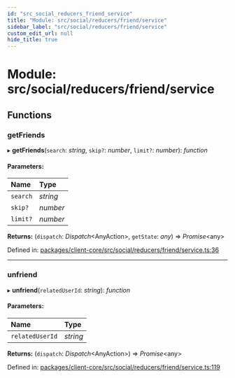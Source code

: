 ```yaml
---
id: "src_social_reducers_friend_service"
title: "Module: src/social/reducers/friend/service"
sidebar_label: "src/social/reducers/friend/service"
custom_edit_url: null
hide_title: true
---
```


# Module: src/social/reducers/friend/service

## Functions

### getFriends

▸ **getFriends**(`search`: *string*, `skip?`: *number*, `limit?`: *number*): *function*

#### Parameters:

Name | Type |
:------ | :------ |
`search` | *string* |
`skip?` | *number* |
`limit?` | *number* |

**Returns:** (`dispatch`: *Dispatch*<AnyAction\>, `getState`: *any*) => *Promise*<any\>

Defined in: [packages/client-core/src/social/reducers/friend/service.ts:36](https://github.com/xr3ngine/xr3ngine/blob/65dfcf39a/packages/client-core/src/social/reducers/friend/service.ts#L36)

___

### unfriend

▸ **unfriend**(`relatedUserId`: *string*): *function*

#### Parameters:

Name | Type |
:------ | :------ |
`relatedUserId` | *string* |

**Returns:** (`dispatch`: *Dispatch*<AnyAction\>) => *Promise*<any\>

Defined in: [packages/client-core/src/social/reducers/friend/service.ts:119](https://github.com/xr3ngine/xr3ngine/blob/65dfcf39a/packages/client-core/src/social/reducers/friend/service.ts#L119)
